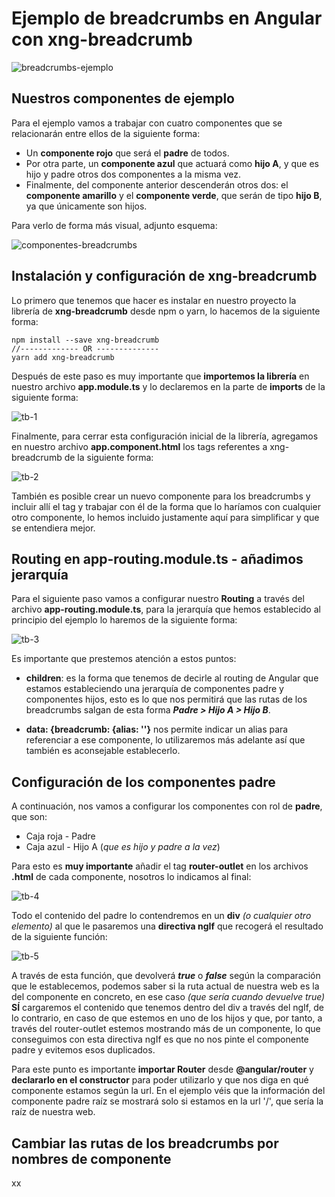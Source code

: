 # Ejemplo de breadcrumbs en Angular con xng-breadcrumb

![breadcrumbs-ejemplo](https://user-images.githubusercontent.com/36458569/182034831-186496e1-6a6f-4d1f-9f6d-b6ee6705c191.gif)

## Nuestros componentes de ejemplo

Para el ejemplo vamos a trabajar con cuatro componentes que se relacionarán entre ellos de la siguiente forma:

- Un **componente rojo** que será el **padre** de todos.
- Por otra parte, un **componente azul** que actuará como **hijo A**, y que es hijo y padre otros dos componentes a la misma vez.
- Finalmente, del componente anterior descenderán otros dos: el **componente amarillo** y el **componente verde**, que serán de tipo **hijo B**, ya que únicamente son hijos.

Para verlo de forma más visual, adjunto esquema:

![componentes-breadcrumbs](https://user-images.githubusercontent.com/36458569/182034506-c563b6a2-c87d-4533-8e2c-8cbfea084aab.png)

## Instalación y configuración de xng-breadcrumb

Lo primero que tenemos que hacer es instalar en nuestro proyecto la librería de **xng-breadcrumb** desde npm o yarn, lo hacemos de la siguiente forma:

````
npm install --save xng-breadcrumb
//------------- OR --------------
yarn add xng-breadcrumb
````

Después de este paso es muy importante que **importemos la librería** en nuestro archivo **app.module.ts** y lo declaremos en la parte de **imports** de la siguiente forma:

![tb-1](https://user-images.githubusercontent.com/36458569/182036684-e73cad2b-c151-42c0-b0f5-480480f3fef2.PNG)

Finalmente, para cerrar esta configuración inicial de la librería, agregamos en nuestro archivo **app.component.html** los tags referentes a xng-breadcrumb de la siguiente forma:

![tb-2](https://user-images.githubusercontent.com/36458569/182036556-d8b1134e-f8ca-446e-ac2d-c60fdb3e17da.PNG)

También es posible crear un nuevo componente para los breadcrumbs y incluir allí el tag y trabajar con él de la forma que lo haríamos con cualquier otro componente, lo hemos incluido justamente aquí para simplificar y que se entendiera mejor.

## Routing en app-routing.module.ts - añadimos jerarquía

Para el siguiente paso vamos a configurar nuestro **Routing** a través del archivo **app-routing.module.ts**, para la jerarquía que hemos establecido al principio del ejemplo lo haremos de la siguiente forma:

![tb-3](https://user-images.githubusercontent.com/36458569/182036873-e5e60bf4-b473-4cbc-9a53-d2f4d717e3f4.png)

Es importante que prestemos atención a estos puntos:

- **children**: es la forma que tenemos de decirle al routing de Angular que estamos estableciendo una jerarquía de componentes padre y componentes hijos, esto es lo que nos permitirá que las rutas de los breadcrumbs salgan de esta forma ***Padre > Hijo A > Hijo B***.

- **data: {breadcrumb: {alias: ''}** nos permite indicar un alias para referenciar a ese componente, lo utilizaremos más adelante así que también es aconsejable establecerlo.

## Configuración de los componentes padre

A continuación, nos vamos a configurar los componentes con rol de **padre**, que son:

- Caja roja - Padre
- Caja azul - Hijo A (*que es hijo y padre a la vez*)

Para esto es **muy importante** añadir el tag **router-outlet** en los archivos **.html** de cada componente, nosotros lo indicamos al final:

![tb-4](https://user-images.githubusercontent.com/36458569/182037226-384d6408-d198-487c-bf5b-f96ccf06fc0d.png)

Todo el contenido del padre lo contendremos en un **div** *(o cualquier otro elemento)* al que le pasaremos una **directiva ngIf** que recogerá el resultado de la siguiente función:

![tb-5](https://user-images.githubusercontent.com/36458569/182037230-109628ac-8d5d-4baa-a439-0339996da436.png)

A través de esta función, que devolverá ***true*** o ***false*** según la comparación que le establecemos, podemos saber si la ruta actual de nuestra web es la del componente en concreto, en ese caso *(que sería cuando devuelve true)* **SÍ** cargaremos el contenido que tenemos dentro del div a través del ngIf, de lo contrario, en caso de que estemos en uno de los hijos y que, por tanto, a través del router-outlet estemos mostrando más de un componente, lo que conseguimos con esta directiva ngIf es que no nos pinte el componente padre y evitemos esos duplicados.

Para este punto es importante **importar Router** desde **@angular/router** y **declararlo en el constructor** para poder utilizarlo y que nos diga en qué componente estamos según la url. En el ejemplo véis que la información del componente padre raíz se mostrará solo si estamos en la url '/', que sería la raíz de nuestra web.


## Cambiar las rutas de los breadcrumbs por nombres de componente

xx
